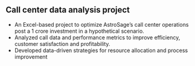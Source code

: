 ## Call center data analysis project

- An Excel-based project to optimize AstroSage’s call center operations post a 1 crore investment in a hypothetical scenario.
- Analyzed call data and performance metrics to improve efficiency, customer satisfaction and profitability.
- Developed data-driven strategies for resource allocation and process improvement
